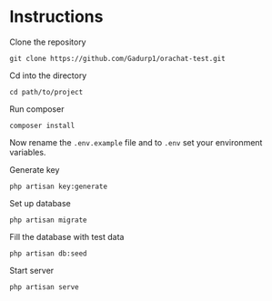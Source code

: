 # Instructions
Clone the repository
```
git clone https://github.com/Gadurp1/orachat-test.git

```

Cd into the directory
```
cd path/to/project

```
Run composer

```
composer install
```

Now rename the ``.env.example`` file and to ``.env`` set your environment variables.

Generate key
```
php artisan key:generate
```

Set up database
```
php artisan migrate
```

Fill the database with test data
```
php artisan db:seed
```

Start server
```
php artisan serve
```
